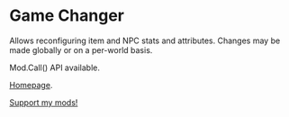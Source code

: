 # Game Changer

Allows reconfiguring item and NPC stats and attributes. Changes may be made globally or on a per-world basis.

Mod.Call() API available.

[Homepage](https://forums.terraria.org/index.php?threads/mod-helpers-a-modders-mod-for-mods-and-modding.63670/).

[Support my mods!](https://www.patreon.com/hamstar0)